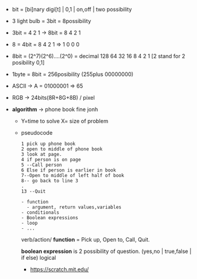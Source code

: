 -   bit = [bi]nary digi[t] | 0,1 | on,off | two possibility
-   3 light bulb = 3bit = 8possibility
-   3bit = 4 2 1 -> 8bit = 8 4 2 1
-   8 = 4bit = 8 4 2 1 => 1 0 0 0
-   8bit = (2^7)(2^6)....(2^0) = decimal 128 64 32 16 8 4 2 1 [2 stand for 2 posibility 0,1]
-   1byte = 8bit = 256posibility (255plus 00000000)
-   ASCII -> A = 01000001 => 65
-   RGB -> 24bits(8R+8G+8B) / pixel
-   **algorithm** -> phone book fine jonh

    -   Y=time to solve X= size of problem
    -   pseudocode

            1 pick up phone book
            2 open to middle of phone book
            3 look at page.
            4 if person is on page
            5 --Call person
            6 Else if person is earlier in book
            7--Open to middle of left half of book
            8-- go back to line 3
            .
            13 --Quit

        ```
        - function
          - argument, return values,variables
        - conditionals
        - Boolean expressions
        - loop
        - ...

        ```

        verb/action/ **function** = Pick up, Open to, Call, Quit.

        **boolean expression** is 2 possibility of question. (yes,no | true,false | if else) logical

        -   https://scratch.mit.edu/
